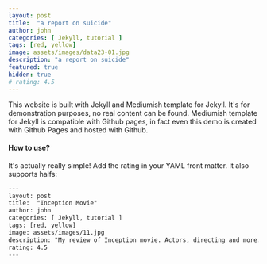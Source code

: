 ```yaml
---
layout: post
title:  "a report on suicide"
author: john
categories: [ Jekyll, tutorial ]
tags: [red, yellow]
image: assets/images/data23-01.jpg
description: "a report on suicide"
featured: true
hidden: true
# rating: 4.5
---
```


This website is built with Jekyll and Mediumish template for Jekyll. It's for demonstration purposes, no real content can be found. Mediumish template for Jekyll is compatible with Github pages, in fact even this demo is created with Github Pages and hosted with Github.

#### How to use?

It's actually really simple! Add the rating in your YAML front matter. It also supports halfs:

```html
---
layout: post
title:  "Inception Movie"
author: john
categories: [ Jekyll, tutorial ]
tags: [red, yellow]
image: assets/images/11.jpg
description: "My review of Inception movie. Actors, directing and more."
rating: 4.5
---
```
